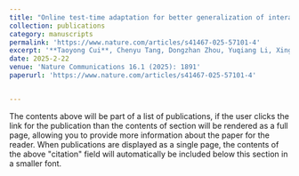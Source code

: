 ```yaml
---
title: "Online test-time adaptation for better generalization of interatomic potentials to out-of-distribution data"
collection: publications
category: manuscripts
permalink: 'https://www.nature.com/articles/s41467-025-57101-4'
excerpt: '**Taoyong Cui**, Chenyu Tang, Dongzhan Zhou, Yuqiang Li, Xingao Gong, Wanli Ouyang, Mao Su & Shufei Zhang'
date: 2025-2-22
venue: 'Nature Communications 16.1 (2025): 1891'
paperurl: 'https://www.nature.com/articles/s41467-025-57101-4'


---
```

The contents above will be part of a list of publications, if the user clicks the link for the publication than the contents of section will be rendered as a full page, allowing you to provide more information about the paper for the reader. When publications are displayed as a single page, the contents of the above "citation" field will automatically be included below this section in a smaller font.
